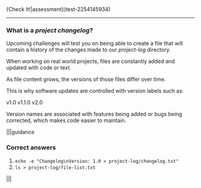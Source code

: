 {Check It!|assessment}(test-2254145934)

--- 

### What is a _project changelog_?

Upcoming challenges will test you on being able to create a file that will contain a history of the changes made to our _project-log_ directory.

When working on real world projects, files are constantly added and updated with code or text. 

As file content grows, the versions of those files differ over time. 

This is why software updates are controlled with version labels such as: 

v1.0
v1.1.0
v2.0 

Version names are associated with features being added or bugs being corrected, which makes code easier to maintain.

|||guidance
### Correct answers
1. `echo -e "Changelog\nVersion: 1.0 > project-log/changelog.txt"`
2. `ls > project-log/file-list.txt`

|||